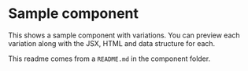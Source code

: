 # Sample component

This shows a sample component with variations. You can preview each variation along with the JSX, HTML and data structure for each.

This readme comes from a `README.md` in the component folder.
